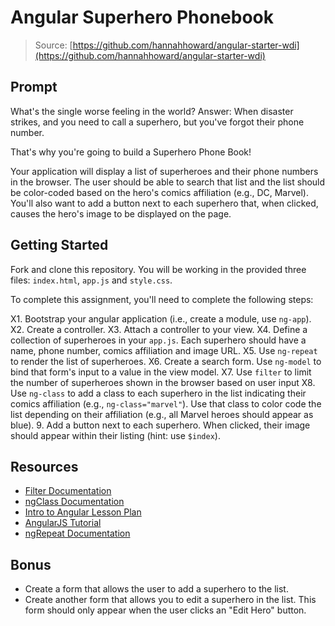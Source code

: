 # Angular Superhero Phonebook

> Source: [https://github.com/hannahhoward/angular-starter-wdi](https://github.com/hannahhoward/angular-starter-wdi)

## Prompt

What's the single worse feeling in the world? Answer: When disaster strikes, and you need to call a superhero, but you've forgot their phone number.

That's why you're going to build a Superhero Phone Book!

Your application will display a list of superheroes and their phone numbers in the browser. The user should be able to search that list and the list should be color-coded based on the hero's comics affiliation (e.g., DC, Marvel). You'll also want to add a button next to each superhero that, when clicked, causes the hero's image to be displayed on the page.

## Getting Started

Fork and clone this repository. You will be working in the provided three files: `index.html`, `app.js` and `style.css`.

To complete this assignment, you'll need to complete the following steps:

  X1. Bootstrap your angular application (i.e., create a module, use `ng-app`).
  X2. Create a controller.
  X3. Attach a controller to your view.
  X4. Define a collection of superheroes in your `app.js`. Each superhero should have a name, phone number, comics affiliation and image URL.
  X5. Use `ng-repeat` to render the list of superheroes.
  X6. Create a search form. Use `ng-model` to bind that form's input to a value in the view model.
  X7. Use `filter` to limit the number of superheroes shown in the browser based on user input
  X8. Use `ng-class` to add a class to each superhero in the list indicating their comics affiliation (e.g., `ng-class="marvel"`). Use that class to color code the list depending on their affiliation (e.g., all Marvel heroes should appear as blue).
  9. Add a button next to each superhero. When clicked, their image should appear within their listing (hint: use `$index`).

## Resources

* [Filter Documentation](https://docs.angularjs.org/api/ng/filter/filter)
* [ngClass Documentation](https://docs.angularjs.org/api/ng/directive/ngClass)
* [Intro to Angular Lesson Plan](https://github.com/ga-wdi-lessons/angular-intro)
* [AngularJS Tutorial](https://www.tutorialspoint.com/angularjs/)
* [ngRepeat Documentation](https://docs.angularjs.org/api/ng/directive/ngRepeat)

## Bonus

* Create a form that allows the user to add a superhero to the list.
* Create another form that allows you to edit a superhero in the list. This form should only appear when the user clicks an "Edit Hero" button.
